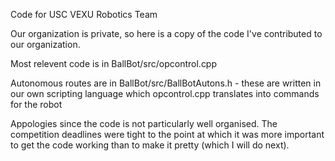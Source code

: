 
Code for USC VEXU Robotics Team

Our organization is private, so here is a copy of the code I've contributed to our organization. 

Most relevent code is in BallBot/src/opcontrol.cpp

Autonomous routes are in BallBot/src/BallBotAutons.h - these are written in our own scripting language which opcontrol.cpp translates into commands for the robot


Appologies since the code is not particularly well organised. The competition deadlines were tight to the point at which it was more important to get the code working than to make it pretty (which I will do next).
